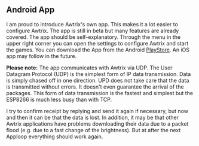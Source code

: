 ## Android App

I am proud to introduce Awtrix's own app. This makes it a lot easier to configure Awtrix.
The app is still in beta but many features are already covered. The app should be self-explanatory. Through the menu in the upper right corner you can open the settings to configure Awtrix and start the games.
You can download the App from the Android [PlayStore](https://play.google.com/store/apps/details?id=de.awtrix). 
An iOS app may follow in the future.

**Please note:**
The app communicates with Awtrix via UDP. 
The User Datagram Protocol (UDP) is the simplest form of IP data transmission. Data is simply chased off in one direction. UPD does not take care that the data is transmitted without errors. It doesn't even guarantee the arrival of the packages.
This form of data transmission is the fastest and simplest but the ESP8266 is much less busy than with TCP.

I try to confirm receipt by replying and send it again if necessary, but now and then it can be that the data is lost.
In addition, it may be that other Awtrix applications have problems downloading their data due to a packet flood (e.g. due to a fast change of the brightness). But at after the next Apploop everything should work again.

